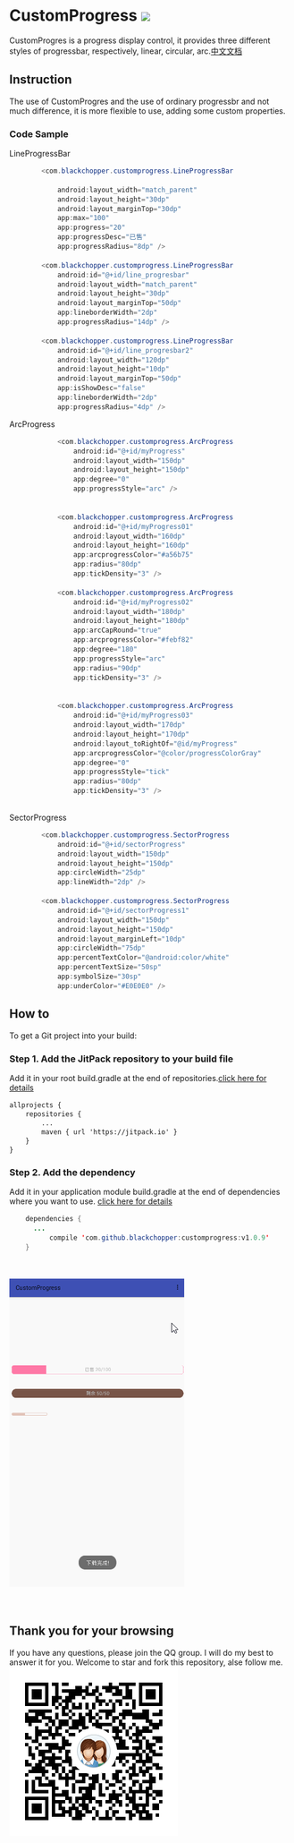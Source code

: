# CustomProgress  [![](https://jitpack.io/v/blackchopper/customprogress.svg)](https://jitpack.io/#blackchopper/customprogress)
CustomProgres is a progress display control, it provides three different styles of progressbar, respectively, linear, circular, arc.[中文文档](https://github.com/blackchopper/CustomProgress/blob/master/README_CHINESE.md)
## Instruction
The use of CustomProgres and the use of ordinary progressbr and not much difference, it is more flexible to use, adding some custom properties.
### Code Sample
LineProgressBar
```Java
        <com.blackchopper.customprogress.LineProgressBar

            android:layout_width="match_parent"
            android:layout_height="30dp"
            android:layout_marginTop="30dp"
            app:max="100"
            app:progress="20"
            app:progressDesc="已售"
            app:progressRadius="8dp" />

        <com.blackchopper.customprogress.LineProgressBar
            android:id="@+id/line_progresbar"
            android:layout_width="match_parent"
            android:layout_height="30dp"
            android:layout_marginTop="50dp"
            app:lineborderWidth="2dp"
            app:progressRadius="14dp" />

        <com.blackchopper.customprogress.LineProgressBar
            android:id="@+id/line_progresbar2"
            android:layout_width="120dp"
            android:layout_height="10dp"
            android:layout_marginTop="50dp"
            app:isShowDesc="false"
            app:lineborderWidth="2dp"
            app:progressRadius="4dp" />
```
ArcProgress
```Java
            <com.blackchopper.customprogress.ArcProgress
                android:id="@+id/myProgress"
                android:layout_width="150dp"
                android:layout_height="150dp"
                app:degree="0"
                app:progressStyle="arc" />


            <com.blackchopper.customprogress.ArcProgress
                android:id="@+id/myProgress01"
                android:layout_width="160dp"
                android:layout_height="160dp"
                app:arcprogressColor="#a56b75"
                app:radius="80dp"
                app:tickDensity="3" />
                
            <com.blackchopper.customprogress.ArcProgress
                android:id="@+id/myProgress02"
                android:layout_width="180dp"
                android:layout_height="180dp"
                app:arcCapRound="true"
                app:arcprogressColor="#febf82"
                app:degree="180"
                app:progressStyle="arc"
                app:radius="90dp"
                app:tickDensity="3" />


            <com.blackchopper.customprogress.ArcProgress
                android:id="@+id/myProgress03"
                android:layout_width="170dp"
                android:layout_height="170dp"
                android:layout_toRightOf="@id/myProgress"
                app:arcprogressColor="@color/progressColorGray"
                app:degree="0"
                app:progressStyle="tick"
                app:radius="80dp"
                app:tickDensity="3" />
            
```
SectorProgress
```Java
        <com.blackchopper.customprogress.SectorProgress
            android:id="@+id/sectorProgress"
            android:layout_width="150dp"
            android:layout_height="150dp"
            app:circleWidth="25dp"
            app:lineWidth="2dp" />

        <com.blackchopper.customprogress.SectorProgress
            android:id="@+id/sectorProgress1"
            android:layout_width="150dp"
            android:layout_height="150dp"
            android:layout_marginLeft="10dp"
            app:circleWidth="75dp"
            app:percentTextColor="@android:color/white"
            app:percentTextSize="50sp"
            app:symbolSize="30sp"
            app:underColor="#E0E0E0" />
```
## How to
To get a Git project into your build:
### Step 1. Add the JitPack repository to your build file
Add it in your root build.gradle at the end of repositories.[click here for details](https://github.com/blackchopper/CarouselBanner/blob/master/root_build.gradle.png)

	allprojects {
		repositories {
			...
			maven { url 'https://jitpack.io' }
		}
	}
  
### Step 2. Add the dependency
Add it in your application module build.gradle at the end of dependencies where you want to use.   [click here for details](https://github.com/blackchopper/CarouselBanner/blob/master/application_build.gradle.png)
```Java
	dependencies {
	  ...
          compile 'com.github.blackchopper:customprogress:v1.0.9'
	}
```	
<br><br>
![Text Image](https://github.com/blackchopper/CustomProgress/blob/master/customprogress.gif)
<br><br><br>
## Thank you for your browsing
If you have any questions, please join the QQ group. I will do my best to answer it for you. Welcome to star and fork this repository, alse follow me.
<br>
![Image Text](https://github.com/blackchopper/CarouselBanner/blob/master/qq_group.png)
